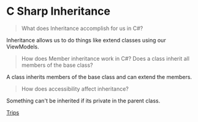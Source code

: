 # C Sharp Inheritance

> What does Inheritance accomplish for us in C#?

Inheritance allows us to do things like extend classes using our ViewModels.

> How does Member inheritance work in C#? Does a class inherit all members of the base class?

A class inherits members of the base class and can extend the members.

> How does accessibility affect inheritance?

Something can't be inherited if its private in the parent class.

[Trips](https://github.com/ConnorH14/trip)